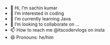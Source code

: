 - 👋 Hi, I’m sachin kumar
- 👀 I’m interested in coding 
- 🌱 I’m currently learning Java 
- 💞️ I’m looking to collaborate on ...
- 📫 How to reach me @itscodervlogs on insta
- 😄 Pronouns: he/him

<!---
sachinkumar7668/sachinkumar7668 is a ✨ special ✨ repository because its `README.md` (this file) appears on your GitHub profile.
You can click the Preview link to take a look at your changes.
--->

